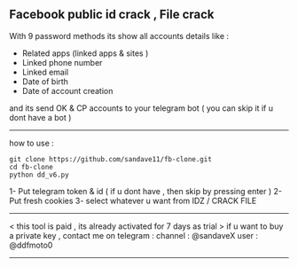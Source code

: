 
## Facebook public id crack , File crack 
With 9 password methods
its show all accounts details like : 
- Related apps (linked apps & sites )
- Linked phone number
- Linked email
- Date of birth
- Date of account creation
  
 and its send OK & CP accounts to your telegram bot ( you can skip it if u dont have a bot )
  ________
  how to use :
  

```
git clone https://github.com/sandave11/fb-clone.git
cd fb-clone
python dd_v6.py
```
1- Put telegram token & id ( if u dont have , then skip by pressing enter )
2- Put fresh cookies
3- select whatever u want from IDZ / CRACK FILE


________
< this tool is paid , its already activated for 7 days as trial >
if u want to buy a private key , contact me on telegram : 
channel : @sandaveX
user : @ddfmoto0
________

